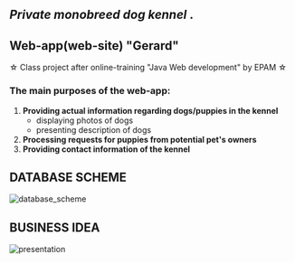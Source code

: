 <h2><i>Private monobreed dog kennel </i>.</h2>
<h2>Web-app(web-site) "Gerard" </h2>
☆ Class project after online-training "Java Web development" by EPAM ☆
<h3>The main purposes of the web-app:</h3>
<ol type="1">
    <li> <b> Providing actual information regarding dogs/puppies in the kennel </b>
        <ul>
            <li>displaying photos of dogs </li>
            <li>presenting description of dogs </li>
        </ul>
     </li> 
    <li><b>Processing requests for puppies from potential pet's owners</b></li>
    <li><b>Providing contact information of the kennel</b></li>
</ol>


<h2>DATABASE SCHEME</h2>

![database_scheme](https://user-images.githubusercontent.com/39922259/130320965-01f36157-5485-437f-b508-1074d94cc738.png)

<h2>BUSINESS IDEA</h2>

![presentation](https://user-images.githubusercontent.com/39922259/130238710-f060da61-7411-4564-aa34-682f435a9864.jpg)

